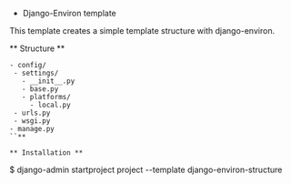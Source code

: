 * Django-Environ template

This template creates a simple template structure with django-environ. 


** Structure **
```
- config/
 - settings/
   - __init__.py
   - base.py
   - platforms/
     - local.py
 - urls.py
 - wsgi.py
- manage.py
``**

** Installation **

```
$ django-admin startproject project --template django-environ-structure
```
